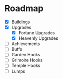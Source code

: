 # Roadmap

- [x] Buildings
- [x] Upgrades
  - [x] Fortune Upgrades
  - [x] Heavenly Upgrades
- [ ] Achievements
- [ ] Buffs
- [ ] Garden Hooks
- [ ] Grimoire Hooks <!-- Maybe? -->
- [ ] Temple Hooks <!-- Maybe? -->
- [ ] Lumps
  <!-- More? -->
